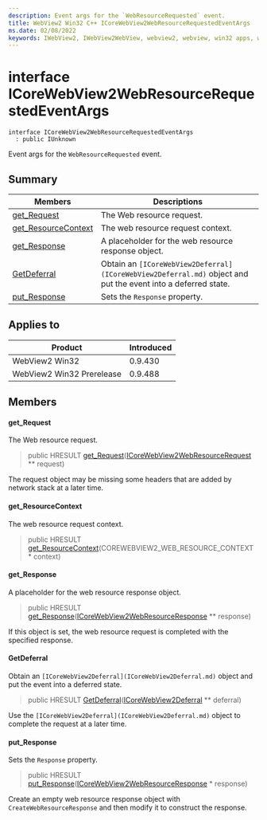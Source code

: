 ```yaml
---
description: Event args for the `WebResourceRequested` event.
title: WebView2 Win32 C++ ICoreWebView2WebResourceRequestedEventArgs
ms.date: 02/08/2022
keywords: IWebView2, IWebView2WebView, webview2, webview, win32 apps, win32, edge, ICoreWebView2, ICoreWebView2Controller, browser control, edge html, ICoreWebView2WebResourceRequestedEventArgs
---
```


# interface ICoreWebView2WebResourceRequestedEventArgs

```
interface ICoreWebView2WebResourceRequestedEventArgs
  : public IUnknown
```

Event args for the `WebResourceRequested` event.

## Summary

 Members                        | Descriptions
--------------------------------|---------------------------------------------
[get_Request](#get_request) | The Web resource request.
[get_ResourceContext](#get_resourcecontext) | The web resource request context.
[get_Response](#get_response) | A placeholder for the web resource response object.
[GetDeferral](#getdeferral) | Obtain an `[ICoreWebView2Deferral](ICoreWebView2Deferral.md)` object and put the event into a deferred state.
[put_Response](#put_response) | Sets the `Response` property.

## Applies to

Product                         | Introduced
--------------------------------|---------------------------------------------
WebView2 Win32            |    0.9.430
WebView2 Win32 Prerelease |    0.9.488

## Members

#### get_Request

The Web resource request.

> public HRESULT [get_Request](#get_request)([ICoreWebView2WebResourceRequest](ICoreWebView2WebResourceRequest.md) ** request)

The request object may be missing some headers that are added by network stack at a later time.

#### get_ResourceContext

The web resource request context.

> public HRESULT [get_ResourceContext](#get_resourcecontext)(COREWEBVIEW2_WEB_RESOURCE_CONTEXT * context)

#### get_Response

A placeholder for the web resource response object.

> public HRESULT [get_Response](#get_response)([ICoreWebView2WebResourceResponse](ICoreWebView2WebResourceResponse.md) ** response)

If this object is set, the web resource request is completed with the specified response.

#### GetDeferral

Obtain an `[ICoreWebView2Deferral](ICoreWebView2Deferral.md)` object and put the event into a deferred state.

> public HRESULT [GetDeferral](#getdeferral)([ICoreWebView2Deferral](ICoreWebView2Deferral.md) ** deferral)

Use the `[ICoreWebView2Deferral](ICoreWebView2Deferral.md)` object to complete the request at a later time.

#### put_Response

Sets the `Response` property.

> public HRESULT [put_Response](#put_response)([ICoreWebView2WebResourceResponse](ICoreWebView2WebResourceResponse.md) * response)

Create an empty web resource response object with `CreateWebResourceResponse` and then modify it to construct the response.

